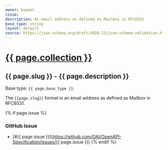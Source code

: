 ```yaml
---
owner: baywet
issue:
description: An email address as defined as Mailbox in RFC6531
base_type: string
layout: default
source: https://json-schema.org/draft/2020-12/json-schema-validation.html#name-email-addresses
---
```


# <a href="..">{{ page.collection }}</a>

## {{ page.slug }} - {{ page.description }}

Base type: `{{ page.base_type }}`.

The `{{page.slug}}` format is an email address as defined as Mailbox in RFC6531.

{% if page.issue %}
### GitHub Issue

* [#{{ page.issue }}](https://github.com/OAI/OpenAPI-Specification/issues/{{ page.issue }})
{% endif %}